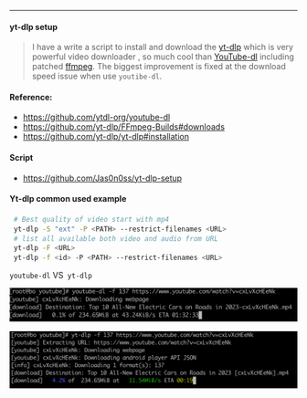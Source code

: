 
---

#### yt-dlp setup

> I have a write a  script to install and download the [yt-dlp](https://github.com/yt-dlp/yt-dlp#installation)  which is very powerful video downloader , so much cool than [YouTube-dl](https://github.com/ytdl-org/youtube-dl) including patched [ffmpeg](https://github.com/yt-dlp/FFmpeg-Builds#downloads). The biggest improvement is fixed at the download speed issue when use `youtibe-dl`.

#### Reference:

- https://github.com/ytdl-org/youtube-dl
- https://github.com/yt-dlp/FFmpeg-Builds#downloads
- https://github.com/yt-dlp/yt-dlp#installation

#### Script

- https://github.com/Jas0n0ss/yt-dlp-setup

#### Yt-dlp common used example

```bash
 # Best quality of video start with mp4
 yt-dlp -S "ext" -P <PATH> --restrict-filenames <URL>
 # list all available both video and audio from URL
 yt-dlp -F <URL>
 yt-dlp -f <id> -P <PATH> --restrict-filenames <URL>
```

`youtube-dl` VS` yt-dlp`

![image-20230117122733563.png](img/image-20230117122733563.png)

![image-20230117123008729.png](img/image-20230117123008729.png)


